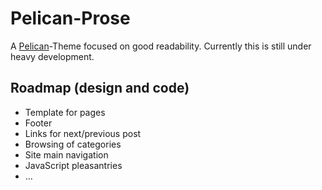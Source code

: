 # Pelican-Prose

A [Pelican](http://docs.getpelican.com/en/3.1.1/)-Theme focused on good readability. Currently this is still under heavy development.

## Roadmap (design and code)

* Template for pages
* Footer
* Links for next/previous post
* Browsing of categories
* Site main navigation
* JavaScript pleasantries
* …

